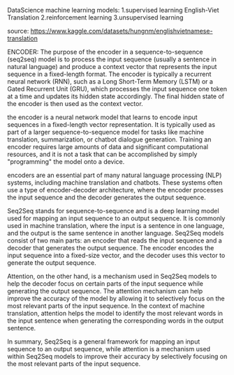 DataScience
machine learning models: 
1.supervised learning English-Viet Translation 
2.reinforcement learning
3.unsupervised learning


source:
https://www.kaggle.com/datasets/hungnm/englishvietnamese-translation

ENCODER:
The purpose of the encoder in a sequence-to-sequence (seq2seq) model is to process the input sequence (usually a sentence in natural language) and produce a context vector that represents the input sequence in a fixed-length format. The encoder is typically a recurrent neural network (RNN), such as a Long Short-Term Memory (LSTM) or a Gated Recurrent Unit (GRU), which processes the input sequence one token at a time and updates its hidden state accordingly. The final hidden state of the encoder is then used as the context vector.

the encoder is a neural network model that learns to encode input sequences in a fixed-length vector representation. It is typically used as part of a larger sequence-to-sequence model for tasks like machine translation, summarization, or chatbot dialogue generation. Training an encoder requires large amounts of data and significant computational resources, and it is not a task that can be accomplished by simply "programming" the model onto a device.

encoders are an essential part of many natural language processing (NLP) systems, including machine translation and chatbots. These systems often use a type of encoder-decoder architecture, where the encoder processes the input sequence and the decoder generates the output sequence.

Seq2Seq stands for sequence-to-sequence and is a deep learning model used for mapping an input sequence to an output sequence. It is commonly used in machine translation, where the input is a sentence in one language, and the output is the same sentence in another language. Seq2Seq models consist of two main parts: an encoder that reads the input sequence and a decoder that generates the output sequence. The encoder encodes the input sequence into a fixed-size vector, and the decoder uses this vector to generate the output sequence.

Attention, on the other hand, is a mechanism used in Seq2Seq models to help the decoder focus on certain parts of the input sequence while generating the output sequence. The attention mechanism can help improve the accuracy of the model by allowing it to selectively focus on the most relevant parts of the input sequence. In the context of machine translation, attention helps the model to identify the most relevant words in the input sentence when generating the corresponding words in the output sentence.

In summary, Seq2Seq is a general framework for mapping an input sequence to an output sequence, while attention is a mechanism used within Seq2Seq models to improve their accuracy by selectively focusing on the most relevant parts of the input sequence.